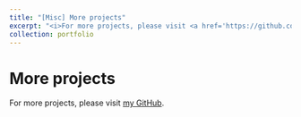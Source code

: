 ```yaml
---
title: "[Misc] More projects"
excerpt: "<i>For more projects, please visit <a href='https://github.com/ycruan'>my GitHub</a></i>"
collection: portfolio
---
```


More projects
======

For more projects, please visit [my GitHub](https://github.com/ycruan).
